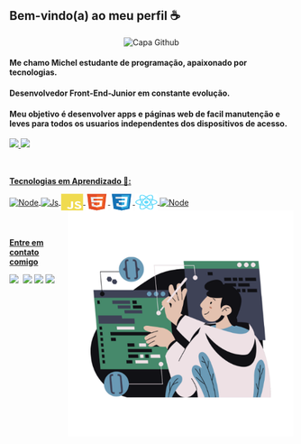 
## Bem-vindo(a) ao meu perfil ☕ 
<div img align="center" max-width 600px

 ![Capa Github]( https://github.com/DEV-Cafe096/CapaGitHub/blob/main/GITHUB-CAPA.gif) 
 </div>



#### Me chamo Michel estudante de programação, apaixonado por tecnologias. 
#### Desenvolvedor Front-End-Junior em constante evolução.
#### Meu objetivo é desenvolver apps e páginas web de facil manutenção e leves para todos os usuarios independentes dos dispositivos de acesso. 








 <div>
   <a href="https://github.com/DEV-Cafe096">
   <img height="180em" src="https://github-readme-stats.vercel.app/api?username=DEV-Cafe096
&show_icons=true&theme=tokyonight&include_all_commits=true&count_private=true"/>
   <img height="180em" src="https://github-readme-stats.vercel.app/api/top-langs/?username=DEV-Cafe096
&layout=compact&langs_count=6&theme=tokyonight"/>
   
</div>
    
<div style="display: inline_block"><br>

<br>
 
 <strong>Tecnologias em Aprendizado 🌱:</strong>

         
          
         
   <img align="center" alt="Node" height="40" width="50" src="https://cdn.jsdelivr.net/gh/devicons/devicon@latest/icons/nodejs/nodejs-original-wordmark.svg" />
  <img align="center" alt="Js" height="40" width="50" src="https://cdn.jsdelivr.net/gh/devicons/devicon/icons/java/java-plain-wordmark.svg" />                    
  <img align="center" alt="Js" height="30" width="40" src="https://raw.githubusercontent.com/devicons/devicon/master/icons/javascript/javascript-plain.svg">
  <img align="center" alt="HTML" height="30" width="40" src="https://raw.githubusercontent.com/devicons/devicon/master/icons/html5/html5-original.svg">
  <img align="center" alt="CSS" height="30" width="40" src="https://raw.githubusercontent.com/devicons/devicon/master/icons/css3/css3-original.svg">
   <img align="center" alt="React" height="30" width="40" src="https://raw.githubusercontent.com/devicons/devicon/master/icons/react/react-original.svg">
   <img align="center" alt="Node" height="40" width="50" src="https://cdn.jsdelivr.net/gh/devicons/devicon@latest/icons/typescript/typescript-original.svg" />  
   <br>

   <img align="right" alt="" height="400px" width="400px" src="https://github.com/DEV-Cafe096/CapaGitHub/blob/main/GITHUBdesign%20(2).png">
  
  
</div>

 
<br>
 

 
<div> 
 <br>
 <p><strong>Entre em contato comigo</strong></p>

<a href="https://api.whatsapp.com/send/?phone=5551995351233" target="_blank"><img src="https://img.shields.io/badge/-whatsapp-green?style=for-the-badge&logo=WhatsApp&logoColor=white"></a>&nbsp;
 <a href="https://discord.com/channels/@me" target="_blank"><img src="https://img.shields.io/badge/Discord-7289DA?style=for-the-badge&logo=discord&logoColor=white" target="_blank"></a> 
 <a href = "mailto:devcafe096@gmail.com"><img src="https://img.shields.io/badge/-Gmail-%23333?style=for-the-badge&logo=gmail&logoColor=white" target="_blank"></a>
 <a href="https://www.linkedin.com/in/michel-correa-484a0511b/" target="_blank"><img src="https://img.shields.io/badge/-LinkedIn-%230077B5?style=for-the-badge&logo=linkedin&logoColor=white" target="_blank"></a>

